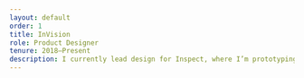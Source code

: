 ```yaml
---
layout: default
order: 1
title: InVision
role: Product Designer
tenure: 2018–Present
description: I currently lead design for Inspect, where I’m prototyping and building tools to help designers and engineers collaborate every step of the way. We’re bringing the product up to market expectations, integrating more with InVision’s connected workflow, and thinking of how we support engineers beyond initial design deliverables.
---
```

